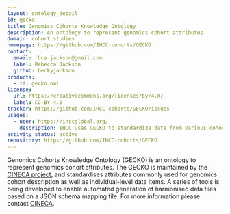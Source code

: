 ```yaml
---
layout: ontology_detail
id: gecko
title: Genomics Cohorts Knowledge Ontology
description: An ontology to represent genomics cohort attributes
domain: cohort studies
homepage: https://github.com/IHCC-cohorts/GECKO
contact:
  email: rbca.jackson@gmail.com
  label: Rebecca Jackson
  github: beckyjackson
products:
  - id: gecko.owl
license:
  url: https://creativecommons.org/licenses/by/4.0/
  label: CC-BY 4.0
tracker: https://github.com/IHCC-cohorts/GECKO/issues
usages:
  - user: https://ihccglobal.org/
    description: IHCC uses GECKO to standardize data from various cohorts for the IHCC cohort browser
activity_status: active
repository: https://github.com/IHCC-cohorts/GECKO
---
```


Genomics Cohorts Knowledge Ontology (GECKO) is an ontology to represent genomics cohort attributes. The GECKO is maintained by the [CINECA project]( https://www.cineca-project.eu), and standardises attributes commonly used for genomics cohort description as well as individual-level data items. A series of tools is being developed to enable automated generation of harmonised data files based on a JSON schema mapping file. For more information please contact [CINECA](mailto:info@cineca-project.eu).
